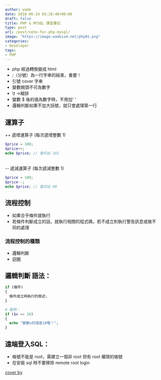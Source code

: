 ```yaml
---
author: wade
date: 2018-06-24 03:28:48+00:00
draft: false
title: PHP & MYSQL 課堂筆記
type: post
url: /post/note-for-php-mysql/
image: "https://image.wadeism.net/php01.png"
categories:
- Developer
tags:
- PHP
---
```


* php 經過轉換變成 html
* ;（分號）為一行字串的結束，重要！
* 引號 cover 字串
* 變數開頭不可為數字
* \t →縮排
* 變數 $ 後的值為數字時，不用加' '
* 邏輯判斷如果不加大括號，就只會處理第一行


## 運算子

++ 遞增運算子 (每次遞增整數 1)  

```php
$price = 100;  
$price++;  
echo $price; // 會印出 101
```

\
-- 遞減運算子 (每次遞減整數 1)  

```php
$price = 100;  
$price--;  
echo $price; // 會印出 99
```


## 流程控制

* 如果合乎條件就執行
* 若條件判斷成立的話，就執行相關的程式碼，若不成立則執行警告訊息或做不同的處理

### 流程控制的種類

* 邏輯判斷
* 迴圈


## 邏輯判斷 語法：

```php
if (條件)  
{  
  條件成立時執行的敘述;  
}
```

```php
# 範例：  
if ($x == 10)  
{  
  echo "變數x的值是10喔！";  
}
```


## 遠端登入SQL：

* 帳號不能是 root，需建立一個非 root 但有 root 權限的帳號
* 在安裝 sql 時不要移除 remote root login

[cover by](http://www.developersacademy.org/blog/php-language-not-others/)
